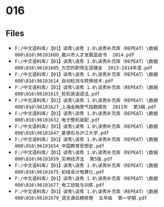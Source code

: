 # 016

## Files

- `F:/中文语料库/【01】读秀\读秀 1.0\读秀补充库（REPEAT）\数据008\016\96101600_嘉兴市人才发展蓝皮书  2014.pdf`
- `F:/中文语料库/【01】读秀\读秀 1.0\读秀补充库（REPEAT）\数据008\016\96101605_为您的职场生涯镀金  2013-2014年度.pdf`
- `F:/中文语料库/【01】读秀\读秀 1.0\读秀补充库（REPEAT）\数据008\016\96101614_自动检测与转换技术.pdf`
- `F:/中文语料库/【01】读秀\读秀 1.0\读秀补充库（REPEAT）\数据008\016\96101615_轮机英语语法.pdf`
- `F:/中文语料库/【01】读秀\读秀 1.0\读秀补充库（REPEAT）\数据008\016\96101627_上海金融景气指数报告  2011年  第3辑.pdf`
- `F:/中文语料库/【01】读秀\读秀 1.0\读秀补充库（REPEAT）\数据008\016\96101632_电子整机装配.pdf`
- `F:/中文语料库/【01】读秀\读秀 1.0\读秀补充库（REPEAT）\数据008\016\96101647_葛德石与沪江大学.pdf`
- `F:/中文语料库/【01】读秀\读秀 1.0\读秀补充库（REPEAT）\数据008\016\96101654_中国教育思想史.pdf`
- `F:/中文语料库/【01】读秀\读秀 1.0\读秀补充库（REPEAT）\数据008\016\96101659_实用经济法  第5版.pdf`
- `F:/中文语料库/【01】读秀\读秀 1.0\读秀补充库（REPEAT）\数据008\016\96101675_初级会计电算化.pdf`
- `F:/中文语料库/【01】读秀\读秀 1.0\读秀补充库（REPEAT）\数据008\016\96101677_电工技能与训练.pdf`
- `F:/中文语料库/【01】读秀\读秀 1.0\读秀补充库（REPEAT）\数据008\016\96101679_语文课后精练卷  五年级  第一学期.pdf`
